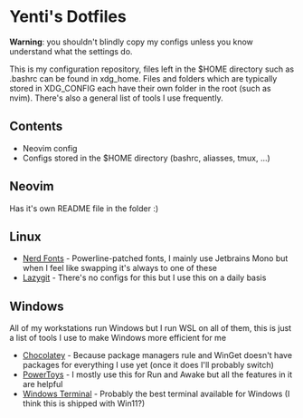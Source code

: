 # Yenti's Dotfiles
**Warning**: you shouldn't blindly copy my configs unless you know understand what the settings do.

This is my configuration repository, files left in the $HOME directory such as .bashrc can be found in xdg_home.
Files and folders which are typically stored in XDG_CONFIG each have their own folder in the root (such as nvim).
There's also a general list of tools I use frequently.

## Contents
- Neovim config
- Configs stored in the $HOME directory (bashrc, aliasses, tmux, ...)

## Neovim
Has it's own README file in the folder :)

## Linux
- [Nerd Fonts](https://github.com/ryanoasis/nerd-fonts) - Powerline-patched fonts, I mainly use Jetbrains Mono but when I feel like swapping it's always to one of these
- [Lazygit](https://github.com/jesseduffield/lazygit) - There's no configs for this but I use this on a daily basis

## Windows
All of my workstations run Windows but I run WSL on all of them, this is just a list of tools I use to make Windows more efficient for me

- [Chocolatey](https://chocolatey.org/) - Because package managers rule and WinGet doesn't have packages for everything I use yet (once it does I'll probably switch)
- [PowerToys](https://github.com/microsoft/PowerToys) - I mostly use this for Run and Awake but all the features in it are helpful
- [Windows Terminal](https://github.com/Microsoft/Terminal) - Probably the best terminal available for Windows (I think this is shipped with Win11?)
